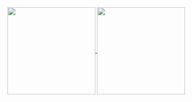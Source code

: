 <div display="grid" style="grid-template-columns: 200px 200px;">
<a href="https://github.com/anuraghazra/github-readme-stats">
  <img height=200 align="center" src="https://github-readme-stats.vercel.app/api?username=RickyM7&locale=pt-br&theme=merko&hide=stars&hide_rank=true&show=prs_merged,prs_merged_percentage&show_icons=true" />
</a>
<a href="https://github.com/anuraghazra/convoychat">
  <img height=200 align="center" src="https://github-readme-stats.vercel.app/api/top-langs?username=RickyM7&layout=compact&locale=pt-br&theme=merko" />
</a>
</div>
